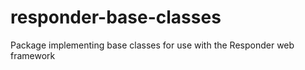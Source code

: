 # responder-base-classes
Package implementing base classes for use with the Responder web framework
